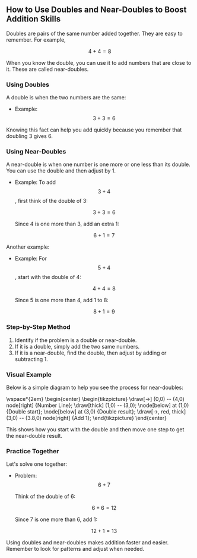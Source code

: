 ## How to Use Doubles and Near-Doubles to Boost Addition Skills

Doubles are pairs of the same number added together. They are easy to remember. For example, 

$$ 4 + 4 = 8 $$

When you know the double, you can use it to add numbers that are close to it. These are called near-doubles.

### Using Doubles

A double is when the two numbers are the same:

- Example: $$ 3 + 3 = 6 $$

Knowing this fact can help you add quickly because you remember that doubling 3 gives 6.

### Using Near-Doubles

A near-double is when one number is one more or one less than its double. You can use the double and then adjust by 1.

- Example: To add $$ 3 + 4 $$, first think of the double of 3:

  $$ 3 + 3 = 6 $$

  Since 4 is one more than 3, add an extra 1:

  $$ 6 + 1 = 7 $$

Another example:

- Example: For $$ 5 + 4 $$, start with the double of 4:

  $$ 4 + 4 = 8 $$

  Since 5 is one more than 4, add 1 to 8:

  $$ 8 + 1 = 9 $$

### Step-by-Step Method

1. Identify if the problem is a double or near-double.
2. If it is a double, simply add the two same numbers. 
3. If it is a near-double, find the double, then adjust by adding or subtracting 1.

### Visual Example

Below is a simple diagram to help you see the process for near-doubles:

\vspace*{2em}
\begin{center}
\begin{tikzpicture}
\draw[->] (0,0) -- (4,0) node[right] {Number Line};
\draw[thick] (1,0) -- (3,0);
\node[below] at (1,0) {Double start};
\node[below] at (3,0) {Double result};
\draw[->, red, thick] (3,0) -- (3.8,0) node[right] {Add 1};
\end{tikzpicture}
\end{center}

This shows how you start with the double and then move one step to get the near-double result.

### Practice Together

Let's solve one together:

- Problem: $$ 6 + 7 $$

  Think of the double of 6:

  $$ 6 + 6 = 12 $$

  Since 7 is one more than 6, add 1:

  $$ 12 + 1 = 13 $$

Using doubles and near-doubles makes addition faster and easier. Remember to look for patterns and adjust when needed.